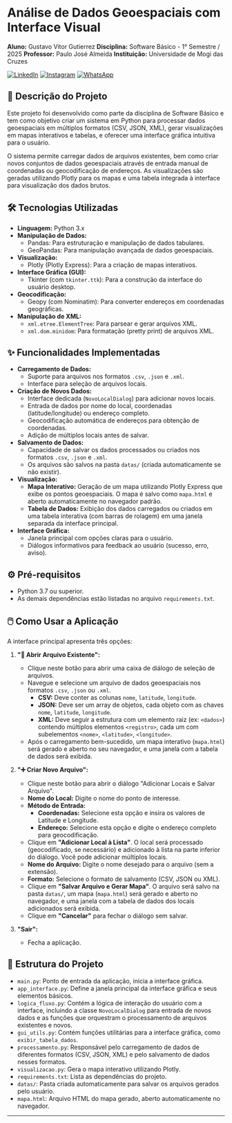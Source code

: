# Análise de Dados Geoespaciais com Interface Visual

**Aluno:** Gustavo Vitor Gutierrez
**Disciplina:** Software Básico - 1° Semestre / 2025
**Professor:** Paulo José Almeida
**Instituição:** Universidade de Mogi das Cruzes

[![LinkedIn](https://img.shields.io/badge/LinkedIn-0077B5?style=for-the-badge&logo=linkedin&logoColor=white)](https://www.linkedin.com/in/gustavo-vitor-gutierrez/) [![Instagram](https://img.shields.io/badge/-Instagram-%23E4405F?style=for-the-badge&logo=instagram&logoColor=white)](https://www.instagram.com/gustavo.gutierreez/) [![WhatsApp](https://img.shields.io/badge/WhatsApp-25D366?style=for-the-badge&logo=whatsapp&logoColor=white)](https://wa.me/+5511952018042)

## 📝 Descrição do Projeto

Este projeto foi desenvolvido como parte da disciplina de Software Básico e tem como objetivo criar um sistema em Python para processar dados geoespaciais em múltiplos formatos (CSV, JSON, XML), gerar visualizações em mapas interativos e tabelas, e oferecer uma interface gráfica intuitiva para o usuário.

O sistema permite carregar dados de arquivos existentes, bem como criar novos conjuntos de dados geoespaciais através de entrada manual de coordenadas ou geocodificação de endereços. As visualizações são geradas utilizando Plotly para os mapas e uma tabela integrada à interface para visualização dos dados brutos.

## 🛠️ Tecnologias Utilizadas

* **Linguagem:** Python 3.x
* **Manipulação de Dados:**
    * Pandas: Para estruturação e manipulação de dados tabulares.
    * GeoPandas: Para manipulação avançada de dados geoespaciais.
* **Visualização:**
    * Plotly (Plotly Express): Para a criação de mapas interativos.
* **Interface Gráfica (GUI):**
    * Tkinter (com `tkinter.ttk`): Para a construção da interface do usuário desktop.
* **Geocodificação:**
    * Geopy (com Nominatim): Para converter endereços em coordenadas geográficas.
* **Manipulação de XML:**
    * `xml.etree.ElementTree`: Para parsear e gerar arquivos XML.
    * `xml.dom.minidom`: Para formatação (pretty print) de arquivos XML.

## ✨ Funcionalidades Implementadas

* **Carregamento de Dados:**
    * Suporte para arquivos nos formatos `.csv`, `.json` e `.xml`.
    * Interface para seleção de arquivos locais.
* **Criação de Novos Dados:**
    * Interface dedicada (`NovoLocalDialog`) para adicionar novos locais.
    * Entrada de dados por nome do local, coordenadas (latitude/longitude) ou endereço completo.
    * Geocodificação automática de endereços para obtenção de coordenadas.
    * Adição de múltiplos locais antes de salvar.
* **Salvamento de Dados:**
    * Capacidade de salvar os dados processados ou criados nos formatos `.csv`, `.json` e `.xml`.
    * Os arquivos são salvos na pasta `datas/` (criada automaticamente se não existir).
* **Visualização:**
    * **Mapa Interativo:** Geração de um mapa utilizando Plotly Express que exibe os pontos geoespaciais. O mapa é salvo como `mapa.html` e aberto automaticamente no navegador padrão.
    * **Tabela de Dados:** Exibição dos dados carregados ou criados em uma tabela interativa (com barras de rolagem) em uma janela separada da interface principal.
* **Interface Gráfica:**
    * Janela principal com opções claras para o usuário.
    * Diálogos informativos para feedback ao usuário (sucesso, erro, aviso).

## ⚙️ Pré-requisitos

* Python 3.7 ou superior.
* As demais dependências estão listadas no arquivo `requirements.txt`.

## 🖱️ Como Usar a Aplicação

A interface principal apresenta três opções:

1.  **"📂 Abrir Arquivo Existente":**
    * Clique neste botão para abrir uma caixa de diálogo de seleção de arquivos.
    * Navegue e selecione um arquivo de dados geoespaciais nos formatos `.csv`, `.json` ou `.xml`.
        * **CSV:** Deve conter as colunas `nome`, `latitude`, `longitude`.
        * **JSON:** Deve ser um array de objetos, cada objeto com as chaves `nome`, `latitude`, `longitude`.
        * **XML:** Deve seguir a estrutura com um elemento raiz (ex: `<dados>`) contendo múltiplos elementos `<registro>`, cada um com subelementos `<nome>`, `<latitude>`, `<longitude>`.
    * Após o carregamento bem-sucedido, um mapa interativo (`mapa.html`) será gerado e aberto no seu navegador, e uma janela com a tabela de dados será exibida.

2.  **"➕ Criar Novo Arquivo":**
    * Clique neste botão para abrir o diálogo "Adicionar Locais e Salvar Arquivo".
    * **Nome do Local:** Digite o nome do ponto de interesse.
    * **Método de Entrada:**
        * **Coordenadas:** Selecione esta opção e insira os valores de Latitude e Longitude.
        * **Endereço:** Selecione esta opção e digite o endereço completo para geocodificação.
    * Clique em **"Adicionar Local à Lista"**. O local será processado (geocodificado, se necessário) e adicionado à lista na parte inferior do diálogo. Você pode adicionar múltiplos locais.
    * **Nome do Arquivo:** Digite o nome desejado para o arquivo (sem a extensão).
    * **Formato:** Selecione o formato de salvamento (CSV, JSON ou XML).
    * Clique em **"Salvar Arquivo e Gerar Mapa"**. O arquivo será salvo na pasta `datas/`, um mapa (`mapa.html`) será gerado e aberto no navegador, e uma janela com a tabela de dados dos locais adicionados será exibida.
    * Clique em **"Cancelar"** para fechar o diálogo sem salvar.

3.  **"Sair":**
    * Fecha a aplicação.

## 📂 Estrutura do Projeto

* `main.py`: Ponto de entrada da aplicação, inicia a interface gráfica.
* `app_interface.py`: Define a janela principal da interface gráfica e seus elementos básicos.
* `logica_fluxo.py`: Contém a lógica de interação do usuário com a interface, incluindo a classe `NovoLocalDialog` para entrada de novos dados e as funções que orquestram o processamento de arquivos existentes e novos.
* `gui_utils.py`: Contém funções utilitárias para a interface gráfica, como `exibir_tabela_dados`.
* `processamento.py`: Responsável pelo carregamento de dados de diferentes formatos (CSV, JSON, XML) e pelo salvamento de dados nesses formatos.
* `visualizacao.py`: Gera o mapa interativo utilizando Plotly.
* `requirements.txt`: Lista as dependências do projeto.
* `datas/`: Pasta criada automaticamente para salvar os arquivos gerados pelo usuário.
* `mapa.html`: Arquivo HTML do mapa gerado, aberto automaticamente no navegador.
---
